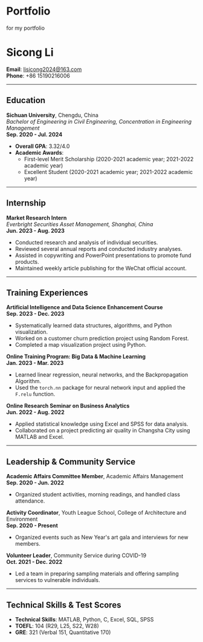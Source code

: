 # Portfolio
for my portfolio 
# Sicong Li  
**Email**: lisicong2024@163.com  
**Phone**: +86 15190216006  

---

## Education  
**Sichuan University**, Chengdu, China  
_Bachelor of Engineering in Civil Engineering, Concentration in Engineering Management_  
**Sep. 2020 - Jul. 2024**  
- **Overall GPA**: 3.32/4.0  
- **Academic Awards**:  
  - First-level Merit Scholarship (2020-2021 academic year; 2021-2022 academic year)  
  - Excellent Student (2020-2021 academic year; 2021-2022 academic year)

---

## Internship  
**Market Research Intern**  
_Everbright Securities Asset Management, Shanghai, China_  
**Jun. 2023 - Aug. 2023**  
- Conducted research and analysis of individual securities.  
- Reviewed several annual reports and conducted industry analyses.  
- Assisted in copywriting and PowerPoint presentations to promote fund products.  
- Maintained weekly article publishing for the WeChat official account.

---

## Training Experiences  

**Artificial Intelligence and Data Science Enhancement Course**  
**Sep. 2023 - Dec. 2023**  
- Systematically learned data structures, algorithms, and Python visualization.  
- Worked on a customer churn prediction project using Random Forest.  
- Completed a map visualization project using Python.  

**Online Training Program: Big Data & Machine Learning**  
**Jan. 2023 - Mar. 2023**  
- Learned linear regression, neural networks, and the Backpropagation Algorithm.  
- Used the `torch.nn` package for neural network input and applied the `F.relu` function.

**Online Research Seminar on Business Analytics**  
**Jun. 2022 - Aug. 2022**  
- Applied statistical knowledge using Excel and SPSS for data analysis.  
- Collaborated on a project predicting air quality in Changsha City using MATLAB and Excel.

---

## Leadership & Community Service  

**Academic Affairs Committee Member**, Academic Affairs Management  
**Sep. 2020 - Jun. 2022**  
- Organized student activities, morning readings, and handled class attendance.

**Activity Coordinator**, Youth League School, College of Architecture and Environment  
**Sep. 2020 - Present**  
- Organized events such as New Year's art gala and interviews for new members.

**Volunteer Leader**, Community Service during COVID-19  
**Oct. 2021 - Dec. 2022**  
- Led a team in preparing sampling materials and offering sampling services to vulnerable individuals.

---

## Technical Skills & Test Scores  
- **Technical Skills**: MATLAB, Python, C, Excel, SQL, SPSS  
- **TOEFL**: 104 (R29, L25, S22, W28)  
- **GRE**: 321 (Verbal 151, Quantitative 170)
